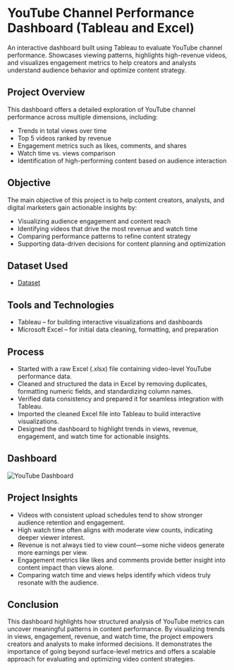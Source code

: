# YouTube Channel Performance Dashboard (Tableau and Excel)
An interactive dashboard built using Tableau to evaluate YouTube channel performance. Showcases viewing patterns, highlights high-revenue videos, and visualizes engagement metrics to help creators and analysts understand audience behavior and optimize content strategy.


## Project Overview

This dashboard offers a detailed exploration of YouTube channel performance across multiple dimensions, including:

- Trends in total views over time  
- Top 5 videos ranked by revenue  
- Engagement metrics such as likes, comments, and shares  
- Watch time vs. views comparison  
- Identification of high-performing content based on audience interaction

## Objective

The main objective of this project is to help content creators, analysts, and digital marketers gain actionable insights by:

- Visualizing audience engagement and content reach  
- Identifying videos that drive the most revenue and watch time  
- Comparing performance patterns to refine content strategy  
- Supporting data-driven decisions for content planning and optimization

## Dataset Used
- <a href="https://github.com/Tanishka-Chauhan08/YouTube-Analytics-Dashboard/blob/main/YouTube_Project_Dataset.xlsx"> Dataset </a>

## Tools and Technologies

- Tableau – for building interactive visualizations and dashboards  
- Microsoft Excel – for initial data cleaning, formatting, and preparation
  
## Process

- Started with a raw Excel (.xlsx) file containing video-level YouTube performance data. 
- Cleaned and structured the data in Excel by removing duplicates, formatting numeric fields, and standardizing column names.  
- Verified data consistency and prepared it for seamless integration with Tableau.  
- Imported the cleaned Excel file into Tableau to build interactive visualizations.  
- Designed the dashboard to highlight trends in views, revenue, engagement, and watch time for actionable insights.

## Dashboard
![YouTube Dashboard](https://github.com/user-attachments/assets/0536ff09-b35b-43ea-9f72-84b8a0f4a172)


## Project Insights

- Videos with consistent upload schedules tend to show stronger audience retention and engagement.
- High watch time often aligns with moderate view counts, indicating deeper viewer interest.
- Revenue is not always tied to view count—some niche videos generate more earnings per view.
- Engagement metrics like likes and comments provide better insight into content impact than views alone.
- Comparing watch time and views helps identify which videos truly resonate with the audience.

## Conclusion

This dashboard highlights how structured analysis of YouTube metrics can uncover meaningful patterns in content performance. By visualizing trends in views, engagement, revenue, and watch time, the project empowers creators and analysts to make informed decisions. It demonstrates the importance of going beyond surface-level metrics and offers a scalable approach for evaluating and optimizing video content strategies.
